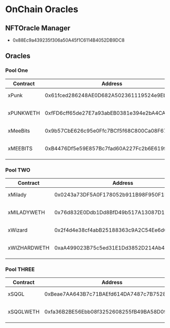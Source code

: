 # OnChain Oracles

## NFTOracle Manager

- 0x88Ec9a439235f306a50A45f1C6114B4052DB9DC8

## Oracles

### Pool One

| Contract  | Address                                    | Type                        |
| --------- | ------------------------------------------ | --------------------------- |
| xPunk     | 0x61fced286248AE0D682A502361119524e9EbbBdF | NFTX xTokenOracle           |
| xPUNKWETH | 0xfFD6cff65de27E7a93abEB0381e394e2bA4CA272 | NFTX staking Sushi LP Token |
| xMeeBits  | 0x9b57CbE626c95e0Ffc7BCf5f68C800Ca08F67904 | NFTX xTokenOracle           |
| xMEEBITS  | 0xB4476Df5e59E857Bc7fad60A227Fc2b6E619faE8 | NFTX staking Sushi LP Token |

### Pool TWO

| Contract     | Address                                    | Type                        |
| ------------ | ------------------------------------------ | --------------------------- |
| xMilady      | 0x0243a73DF5A0F178052b911B98F950F1F2cE61B6 | NFTX xTokenOracle           |
| xMILADYWETH  | 0x76d832E0Ddb1Dd8BfD49b517A13087D132DA5968 | NFTX staking Sushi LP Token |
| xWizard      | 0x2f4d4e38cf4abB25188363c9A2C54Ee6d6dfa22B | NFTX xTokenOracle           |
| xWIZHARDWETH | 0xaA499023B75c5ed31E1Dd3852D214Ab44Cc4a55D | NFTX staking Sushi LP Token |

### Pool THREE

| Contract  | Address                                    | Type                        |
| --------- | ------------------------------------------ | --------------------------- |
| xSQGL     | 0xBeae7AA643B7c71BAEfd614DA7487c7B752807BD | NFTX xTokenOracle           |
| xSQGLWETH | 0xfa36B2BE56Ebb08f3252608255fB49BA58D09330 | NFTX staking Sushi LP Token |
